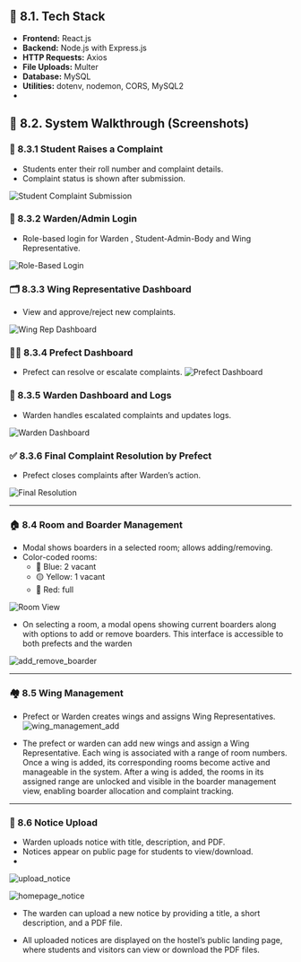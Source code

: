## 🧰 8.1. Tech Stack

- **Frontend:** React.js
- **Backend:** Node.js with Express.js
- **HTTP Requests:** Axios
- **File Uploads:** Multer
- **Database:** MySQL
- **Utilities:** dotenv, nodemon, CORS, MySQL2
- 
## 📸 8.2. System Walkthrough (Screenshots)

### 🧾 8.3.1 Student Raises a Complaint
- Students enter their roll number and complaint details.
- Complaint status is shown after submission.
  
 ![Student Complaint Submission](https://github.com/user-attachments/assets/0e877d75-e29b-441e-bd14-b13b76b3ed2a)


### 🔐 8.3.2 Warden/Admin Login
- Role-based login for Warden , Student-Admin-Body and Wing Representative.
  
 ![Role-Based Login](https://github.com/user-attachments/assets/60107eaf-fb67-4b88-ba44-fc054e50bc62)


### 🗂️ 8.3.3 Wing Representative Dashboard
- View and approve/reject new complaints.
  
 ![Wing Rep Dashboard](https://github.com/user-attachments/assets/33920a84-0033-4000-9102-79d125685a02)


### 🧑‍⚖️ 8.3.4 Prefect Dashboard
- Prefect can resolve or escalate complaints.
 ![Prefect Dashboard](https://github.com/user-attachments/assets/8ee70c27-20c5-4209-9389-ce6f5753a680)


### 🧾 8.3.5 Warden Dashboard and Logs
- Warden handles escalated complaints and updates logs.
  
 ![Warden Dashboard](https://github.com/user-attachments/assets/b10a7a8c-9d23-44ba-88e9-45f6d94c4bc5)



### ✅ 8.3.6 Final Complaint Resolution by Prefect
- Prefect closes complaints after Warden’s action.
  
 ![Final Resolution](https://github.com/user-attachments/assets/0869acca-4096-41f4-b68f-bed609f65dcd)


---

### 🏠 8.4 Room and Boarder Management
- Modal shows boarders in a selected room; allows adding/removing.
- Color-coded rooms:
  - 🔵 Blue: 2 vacant
  - 🟡 Yellow: 1 vacant
  - 🔴 Red: full

![Room View](https://github.com/user-attachments/assets/96f4f146-8b99-40cb-a3f3-3e5cf191bc00)

- On selecting a room, a modal opens showing current boarders along with options to add or remove boarders. This interface is accessible to both prefects and the warden
  
 ![add_remove_boarder](https://github.com/user-attachments/assets/0ebe2cbc-52d4-4cd7-90b5-1d7f3d3b50b3)


---

### 🏘️ 8.5 Wing Management
- Prefect or Warden creates wings and assigns Wing Representatives.
 ![wing_management_add](https://github.com/user-attachments/assets/b93e93d3-a7d8-427f-a222-751b997b20e3)

- The prefect or warden can add new wings and assign a Wing Representative. Each wing is associated with a range of room numbers. Once a wing is added, its corresponding rooms become active and manageable in the system. After a wing is added, the rooms in its assigned range are unlocked and visible in the boarder management view, enabling boarder allocation and complaint tracking.


---

### 📢 8.6 Notice Upload
- Warden uploads notice with title, description, and PDF.
- Notices appear on public page for students to view/download.
- 
![upload_notice](https://github.com/user-attachments/assets/2ca80b8a-5dd7-4080-83af-9229fa80ef34)

![homepage_notice](https://github.com/user-attachments/assets/3fc6d2fa-d802-447f-8a9f-2fa9292c95b9)

- The warden can upload a new notice by providing a title, a short description, and a PDF file. 

- All uploaded notices are displayed on the hostel’s public landing page, where students and visitors can view or download the PDF files.
